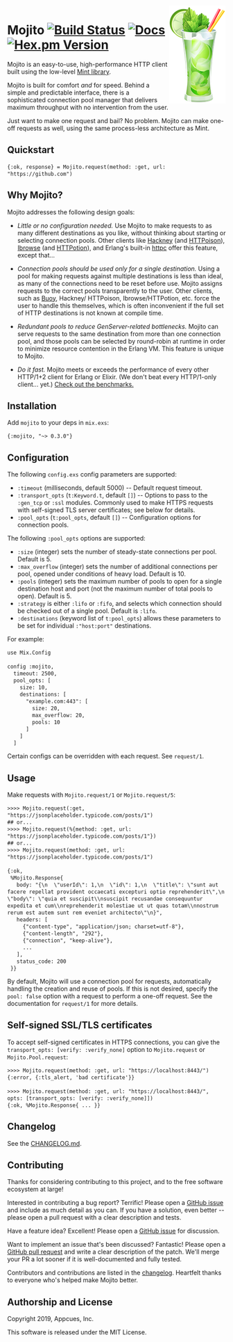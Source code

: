 <img align="right" width="131" height="225" src="assets/mojito.png?raw=true">

# Mojito [![Build Status](https://travis-ci.org/appcues/mojito.svg?branch=master)](https://travis-ci.org/appcues/mojito) [![Docs](https://img.shields.io/badge/api-docs-green.svg?style=flat)](https://hexdocs.pm/mojito/Mojito.html) [![Hex.pm Version](http://img.shields.io/hexpm/v/mojito.svg?style=flat)](https://hex.pm/packages/mojito)

Mojito is an easy-to-use, high-performance HTTP client built using the
low-level [Mint library](https://github.com/ericmj/mint).

Mojito is built for comfort _and_ for speed.  Behind a simple and
predictable interface, there is a sophisticated connection pool manager
that delivers maximum throughput with no intervention from the user.

Just want to make one request and bail?  No problem.  Mojito can make
one-off requests as well, using the same process-less architecture as
Mint.

## Quickstart

    {:ok, response} = Mojito.request(method: :get, url: "https://github.com")

## Why Mojito?

Mojito addresses the following design goals:

* _Little or no configuration needed._  Use Mojito to make requests to as
  many different destinations as you like, without thinking about
  starting or selecting connection pools.  Other clients like
  [Hackney](https://github.com/benoitc/hackney)
  (and [HTTPoison](https://github.com/edgurgel/httpoison)),
  [Ibrowse](https://github.com/cmullaparthi/ibrowse) (and
  [HTTPotion](https://github.com/myfreeweb/httpotion)), and
  Erlang's built-in [httpc](http://erlang.org/doc/man/httpc.html)
  offer this feature, except that...

* _Connection pools should be used only for a single destination._
  Using a pool for making requests against multiple destinations is less
  than ideal, as many of the connections need to be reset before use.
  Mojito assigns requests to the correct pools transparently to the user.
  Other clients, such as [Buoy](https://github.com/lpgauth/buoy), Hackney/
  HTTPoison, Ibrowse/HTTPotion, etc. force the user to handle this
  themselves, which is often inconvenient if the full set of HTTP
  destinations is not known at compile time.

* _Redundant pools to reduce GenServer-related bottlenecks._  Mojito can
  serve requests to the same destination from more than one connection
  pool, and those pools can be selected by round-robin at runtime in order
  to minimize resource contention in the Erlang VM.  This feature is
  unique to Mojito.

* _Do it fast._  Mojito meets or exceeds the performance of every other
  HTTP/1+2 client for Erlang or Elixir.  (We don't beat every HTTP/1-only
  client... yet.)  [Check out the
  benchmarks.](https://github.com/appcues/mojito/blob/master/BENCHMARK.md)

## Installation

Add `mojito` to your deps in `mix.exs`:

    {:mojito, "~> 0.3.0"}

## Configuration

The following `config.exs` config parameters are supported:

* `:timeout` (milliseconds, default 5000) -- Default request timeout.
* `:transport_opts` (`t:Keyword.t`, default `[]`) -- Options to pass to
  the `:gen_tcp` or `:ssl` modules.  Commonly used to make HTTPS requests
  with self-signed TLS server certificates; see below for details.
* `:pool_opts` (`t:pool_opts`, default `[]`) -- Configuration options
  for connection pools.

The following `:pool_opts` options are supported:

* `:size` (integer) sets the number of steady-state connections per pool.
  Default is 5.
* `:max_overflow` (integer) sets the number of additional connections
  per pool, opened under conditions of heavy load.
  Default is 10.
* `:pools` (integer) sets the maximum number of pools to open for a
  single destination host and port (not the maximum number of total
  pools to open).  Default is 5.
* `:strategy` is either `:lifo` or `:fifo`, and selects which connection
  should be checked out of a single pool.  Default is `:lifo`.
* `:destinations` (keyword list of `t:pool_opts`) allows these parameters
  to be set for individual `:"host:port"` destinations.

For example:

    use Mix.Config

    config :mojito,
      timeout: 2500,
      pool_opts: [
        size: 10,
        destinations: [
          "example.com:443": [
            size: 20,
            max_overflow: 20,
            pools: 10
          ]
        ]
      ]

Certain configs can be overridden with each request.  See `request/1`.

## Usage

Make requests with `Mojito.request/1` or `Mojito.request/5`:

    >>>> Mojito.request(:get, "https://jsonplaceholder.typicode.com/posts/1")
    ## or...
    >>>> Mojito.request(%{method: :get, url: "https://jsonplaceholder.typicode.com/posts/1"})
    ## or...
    >>>> Mojito.request(method: :get, url: "https://jsonplaceholder.typicode.com/posts/1")

    {:ok,
     %Mojito.Response{
       body: "{\n  \"userId\": 1,\n  \"id\": 1,\n  \"title\": \"sunt aut facere repellat provident occaecati excepturi optio reprehenderit\",\n  \"body\": \"quia et suscipit\\nsuscipit recusandae consequuntur expedita et cum\\nreprehenderit molestiae ut ut quas totam\\nnostrum rerum est autem sunt rem eveniet architecto\"\n}",
       headers: [
         {"content-type", "application/json; charset=utf-8"},
         {"content-length", "292"},
         {"connection", "keep-alive"},
         ...
       ],
       status_code: 200
     }}

By default, Mojito will use a connection pool for requests, automatically
handling the creation and reuse of pools.  If this is not desired,
specify the `pool: false` option with a request to perform a one-off request.
See the documentation for `request/1` for more details.

## Self-signed SSL/TLS certificates

To accept self-signed certificates in HTTPS connections, you can give the
`transport_opts: [verify: :verify_none]` option to `Mojito.request`
or `Mojito.Pool.request`:

    >>>> Mojito.request(method: :get, url: "https://localhost:8443/")
    {:error, {:tls_alert, 'bad certificate'}}

    >>>> Mojito.request(method: :get, url: "https://localhost:8443/", opts: [transport_opts: [verify: :verify_none]])
    {:ok, %Mojito.Response{ ... }}

## Changelog

See the [CHANGELOG.md](https://github.com/appcues/mojito/blob/master/CHANGELOG.md).

## Contributing

Thanks for considering contributing to this project, and to the free
software ecosystem at large!

Interested in contributing a bug report?  Terrific!  Please open a [GitHub
issue](https://github.com/appcues/mojito/issues) and include as much detail
as you can.  If you have a solution, even better -- please open a pull
request with a clear description and tests.

Have a feature idea?  Excellent!  Please open a [GitHub
issue](https://github.com/appcues/mojito/issues) for discussion.

Want to implement an issue that's been discussed?  Fantastic!  Please
open a [GitHub pull request](https://github.com/appcues/mojito/pulls)
and write a clear description of the patch.
We'll merge your PR a lot sooner if it is well-documented and fully
tested.

Contributors and contributions are listed in the
[changelog](https://github.com/appcues/mojito/blob/master/CHANGELOG.md).
Heartfelt thanks to everyone who's helped make Mojito better.

## Authorship and License

Copyright 2019, Appcues, Inc.

This software is released under the MIT License.

